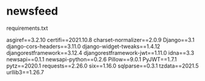 # newsfeed

requirements.txt

asgiref==3.2.10
certifi==2021.10.8
charset-normalizer==2.0.9
Django==3.1
django-cors-headers==3.11.0
django-widget-tweaks==1.4.12
djangorestframework==3.12.4
djangorestframework-jwt==1.11.0
idna==3.3
newsapi==0.1.1
newsapi-python==0.2.6
Pillow==9.0.1
PyJWT==1.7.1
pytz==2020.1
requests==2.26.0
six==1.16.0
sqlparse==0.3.1
tzdata==2021.5
urllib3==1.26.7

